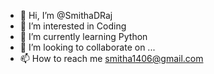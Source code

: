 - 👋 Hi, I’m @SmithaDRaj
- 👀 I’m interested in Coding
- 🌱 I’m currently learning Python
- 💞️ I’m looking to collaborate on ...
- 📫 How to reach me smitha1406@gmail.com

<!---
SmithaDRaj/SmithaDRaj is a ✨ special ✨ repository because its `README.md` (this file) appears on your GitHub profile.
You can click the Preview link to take a look at your changes.
--->
